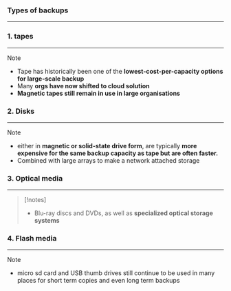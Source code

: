 ### Types of backups 
---

### 1. tapes 
---
>[!note]
>- Tape has historically been one of the **lowest-cost-per-capacity options for large-scale backup**
>- Many **orgs have now shifted to cloud solution** 
>- **Magnetic tapes still remain in use in large organisations**

### 2. Disks 
---
>[!note]
>- either in **magnetic or solid-state drive form**, are typically **more expensive for the same backup capacity as tape but are often faster.**
>- Combined with large arrays to make a network attached storage 

### 3. Optical media 
---
>[!notes]
>- Blu-ray discs and DVDs, as well as **specialized optical storage systems**

### 4. Flash media 
---
>[!note]
>- micro sd card and USB thumb drives still continue to be used in many places for short term copies and even long term backups 

